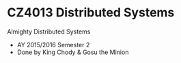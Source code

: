 # CZ4013 Distributed Systems

Almighty Distributed Systems
- AY 2015/2016 Semester 2
- Done by King Chody & Gosu the Minion
